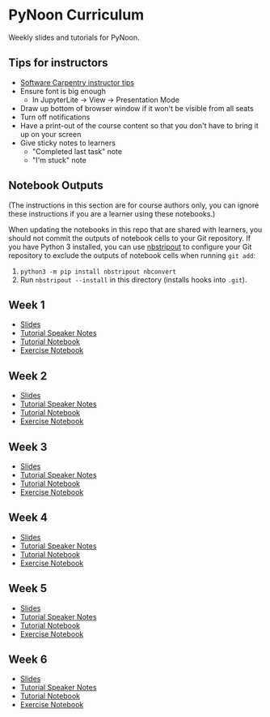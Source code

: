 # PyNoon Curriculum

Weekly slides and tutorials for PyNoon.

## Tips for instructors

* [Software Carpentry instructor tips](https://carpentries.github.io/instructor-training/instructor/17-live.html#top-ten-tips-for-participatory-live-coding-in-a-workshop)
* Ensure font is big enough
  * In JupyterLite -> View -> Presentation Mode
* Draw up bottom of browser window if it won't be visible from all seats
* Turn off notifications
* Have a print-out of the course content so that you don't have to
  bring it up on your screen
* Give sticky notes to learners
  * "Completed last task" note
  * "I'm stuck" note

## Notebook Outputs

(The instructions in this section are for course authors only, you can
ignore these instructions if you are a learner using these notebooks.)

When updating the notebooks in this repo that are shared with
learners, you should not commit the outputs of notebook cells to your
Git repository. If you have Python 3 installed, you can use
[nbstripout](https://github.com/kynan/nbstripout) to configure your
Git repository to exclude the outputs of notebook cells when running
`git add`:

1. `python3 -m pip install nbstripout nbconvert`
2. Run `nbstripout --install` in this directory (installs hooks into
   `.git`).

## Week 1

* [Slides](https://pynoon.github.io/curriculum/week_1/slides.html)
* [Tutorial Speaker Notes](https://pynoon.github.io/curriculum/week_1/tutorial_speaker_notes.html)
* [Tutorial Notebook](https://colab.research.google.com/github/pynoon/curriculum/blob/main/week_1/week_1_tutorial.ipynb)
* [Exercise Notebook](https://colab.research.google.com/github/pynoon/curriculum/blob/main/week_1/week_1_exercise.ipynb)

## Week 2

* [Slides](https://pynoon.github.io/curriculum/week_2/slides.html)
* [Tutorial Speaker Notes](https://pynoon.github.io/curriculum/week_2/tutorial_speaker_notes.html)
* [Tutorial Notebook](https://colab.research.google.com/github/pynoon/curriculum/blob/main/week_2/week_2_tutorial.ipynb)
* [Exercise Notebook](https://colab.research.google.com/github/pynoon/curriculum/blob/main/week_2/week_2_exercise.ipynb)

## Week 3

* [Slides](https://pynoon.github.io/curriculum/week_3/slides.html)
* [Tutorial Speaker Notes](https://pynoon.github.io/curriculum/week_3/tutorial_speaker_notes.html)
* [Tutorial Notebook](https://colab.research.google.com/github/pynoon/curriculum/blob/main/week_3/week_3_tutorial.ipynb)
* [Exercise Notebook](https://colab.research.google.com/github/pynoon/curriculum/blob/main/week_3/week_3_exercise.ipynb)

## Week 4

* [Slides](https://pynoon.github.io/curriculum/week_4/slides.html)
* [Tutorial Speaker Notes](https://pynoon.github.io/curriculum/week_4/tutorial_speaker_notes.html)
* [Tutorial Notebook](https://colab.research.google.com/github/pynoon/curriculum/blob/main/week_4/week_4_tutorial.ipynb)
* [Exercise Notebook](https://colab.research.google.com/github/pynoon/curriculum/blob/main/week_4/week_4_exercise.ipynb)

## Week 5

* [Slides](https://pynoon.github.io/curriculum/week_5/slides.html)
* [Tutorial Speaker Notes](https://pynoon.github.io/curriculum/week_5/tutorial_speaker_notes.html)
* [Tutorial Notebook](https://colab.research.google.com/github/pynoon/curriculum/blob/main/week_5/week_5_tutorial.ipynb)
* [Exercise Notebook](https://colab.research.google.com/github/pynoon/curriculum/blob/main/week_5/week_5_exercise.ipynb)

## Week 6

* [Slides](https://pynoon.github.io/curriculum/week_6/slides.html)
* [Tutorial Speaker Notes](https://pynoon.github.io/curriculum/week_6/tutorial_speaker_notes.html)
* [Tutorial Notebook](https://colab.research.google.com/github/pynoon/curriculum/blob/main/week_6/week_6_tutorial.ipynb)
* [Exercise Notebook](https://colab.research.google.com/github/pynoon/curriculum/blob/main/week_6/week_6_exercise.ipynb)